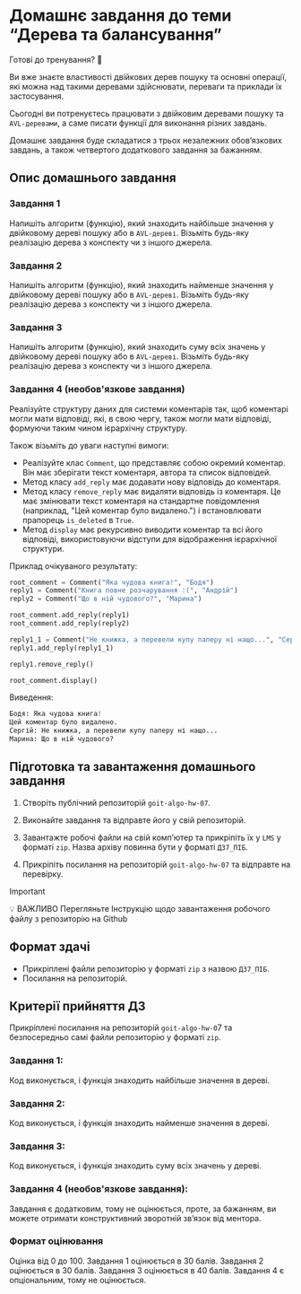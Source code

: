 # Домашнє завдання до теми “Дерева та балансування”

Готові до тренування? 🤩

Ви вже знаєте властивості двійкових дерев пошуку та основні операції, які можна
над такими деревами здійснювати, переваги та приклади їх застосування.

Сьогодні ви потренуєтесь працювати з двійковим деревами пошуку та
`AVL-деревами`, а саме писати функції для виконання різних завдань.

Домашнє завдання буде складатися з трьох незалежних обов’язкових завдань, а
також четвертого додаткового завдання за бажанням.

## Опис домашнього завдання

### Завдання 1

Напишіть алгоритм (функцію), який знаходить найбільше значення у двійковому
дереві пошуку або в `AVL-дереві`. Візьміть будь-яку реалізацію дерева з
конспекту чи з іншого джерела.

### Завдання 2

Напишіть алгоритм (функцію), який знаходить найменше значення у двійковому
дереві пошуку або в `AVL-дереві`. Візьміть будь-яку реалізацію дерева з
конспекту чи з іншого джерела.

### Завдання 3

Напишіть алгоритм (функцію), який знаходить суму всіх значень у двійковому
дереві пошуку або в `AVL-дереві`. Візьміть будь-яку реалізацію дерева з
конспекту чи з іншого джерела.

### Завдання 4 (необов'язкове завдання)

Реалізуйте структуру даних для системи коментарів так, щоб коментарі могли мати
відповіді, які, в свою чергу, також могли мати відповіді, формуючи таким чином
ієрархічну структуру.

Також візьміть до уваги наступні вимоги:

- Реалізуйте клас `Comment`, що представляє собою окремий коментар. Він має
  зберігати текст коментаря, автора та список відповідей.
- Метод класу `add_reply` має додавати нову відповідь до коментаря.
- Метод класу `remove_reply` має видаляти відповідь із коментаря. Це має
  змінювати текст коментаря на стандартне повідомлення (наприклад, "Цей коментар
  було видалено.") і встановлювати прапорець `is_deleted` в `True`.
- Метод `display` має рекурсивно виводити коментар та всі його відповіді,
  використовуючи відступи для відображення ієрархічної структури.

Приклад очікуваного результату:

```python
root_comment = Comment("Яка чудова книга!", "Бодя")
reply1 = Comment("Книга повне розчарування :(", "Андрій")
reply2 = Comment("Що в ній чудового?", "Марина")

root_comment.add_reply(reply1)
root_comment.add_reply(reply2)

reply1_1 = Comment("Не книжка, а перевели купу паперу ні нащо...", "Сергій")
reply1.add_reply(reply1_1)

reply1.remove_reply()

root_comment.display()
```

Виведення:

```python
Бодя: Яка чудова книга!
Цей коментар було видалено.
Сергій: Не книжка, а перевели купу паперу ні нащо...
Марина: Що в ній чудового?
```

## Підготовка та завантаження домашнього завдання

1. Створіть публічний репозиторій `goit-algo-hw-07`.

2. Виконайте завдання та відправте його у свій репозиторій.

3. Завантажте робочі файли на свій комп’ютер та прикріпіть їх у `LMS` у форматі
   `zip`. Назва архіву повинна бути у форматі `ДЗ7_ПІБ`.

4. Прикріпіть посилання на репозиторій `goit-algo-hw-07` та відправте на
   перевірку.

> [!IMPORTANT]
>
> 💡 ВАЖЛИВО Перегляньте Інструкцію щодо завантаження робочого файлу з
> репозиторію на Github

## Формат здачі

- Прикріплені файли репозиторію у форматі `zip` з назвою `ДЗ7_ПІБ`.
- Посилання на репозиторій.

## Критерії прийняття ДЗ

Прикріплені посилання на репозиторій `goit-algo-hw-0`7 та безпосередньо самі
файли репозиторію у форматі `zip`.

### Завдання 1:

Код виконується, і функція знаходить найбільше значення в дереві.

### Завдання 2:

Код виконується, і функція знаходить найменше значення в дереві.

### Завдання 3:

Код виконується, і функція знаходить суму всіх значень у дереві.

### Завдання 4 (необов'язкове завдання):

Завдання є додатковим, тому не оцінюється, проте, за бажанням, ви можете
отримати конструктивний зворотній зв’язок від ментора.

### Формат оцінювання

Оцінка від 0 до 100. Завдання 1 оцінюється в 30 балів. Завдання 2 оцінюється в
30 балів. Завдання 3 оцінюється в 40 балів. Завдання 4 є опціональним, тому не
оцінюється.
